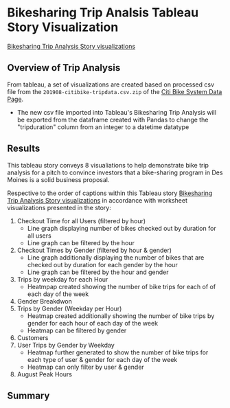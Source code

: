 # Bikesharing Trip Analsis Tableau Story Visualization
[Bikesharing Trip Analysis Story visualizations](https://public.tableau.com/app/profile/vincent.zhang3409/viz/BikesharingTripAnalysis/TripAnalysis?publish=yes)

## Overview of Trip Analysis
From tableau, a set of visualizations are created based on processed csv file from the <code>201908-citibike-tripdata.csv.zip</code> of the [Citi Bike System Data Page](https://www.citibikenyc.com/system-data). 
- The new csv file imported into Tableau's Bikesharing Trip Analysis will be exported from the dataframe created with Pandas to change the "tripduration" column from an integer to a datetime datatype 


## Results
This tableau story conveys 8 visualiations to help demonstrate bike trip analysis for a pitch to convince investors that a bike-sharing program in Des Moines is a solid business proposal.  

Respective to the order of captions within this Tableau story [Bikesharing Trip Analysis Story visualizations](https://public.tableau.com/app/profile/vincent.zhang3409/viz/BikesharingTripAnalysis/TripAnalysis?publish=yes) in accordance with worksheet visualizations presented in the story:
1) Checkout Time for all Users (filtered by hour)
   - Line graph displaying number of bikes checked out by duration for all users
   - Line graph  can be filtered by the hour
2) Checkout Times by Gender (filtered by hour & gender)
   - Line graph additionally displaying the number of bikes that are checked out by duration for each gender by the hour
   - Line graph can be filtered by the hour and gender
3) Trips by weekday for each Hour
   - Heatmpap created showing the number of bike trips for each of of each day of the week
4) Gender Breakdwon
5) Trips by Gender (Weekday per Hour)
   - Heatmap created additionally showing the number of bike trips by gender for each hour of each day of the week
   - Heatmap can be filtered by gender
6) Customers
7) User Trips by Gender by Weekday
   - Heatmap further generated to show the number of bike trips for each type of user & gender for each day of the week
   - Heatmap can only filter by user & gender
8) August Peak Hours

## Summary
